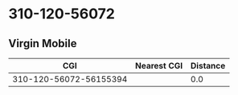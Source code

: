 # 310-120-56072
## Virgin Mobile


| CGI | Nearest CGI | Distance |
|-----|-------------|----------|
| 310-120-56072-56155394 |  | 0.0 |
